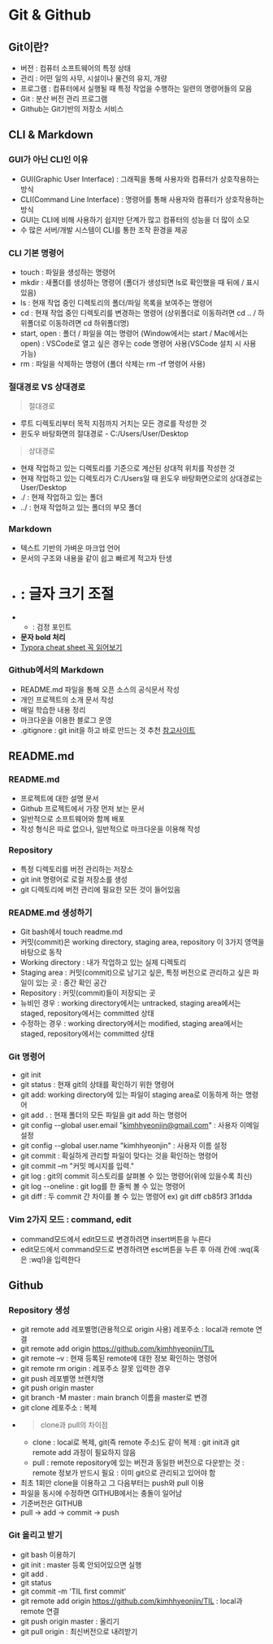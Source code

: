 # Git & Github
## Git이란?
- 버전 : 컴퓨터 소프트웨어의 특정 상태
- 관리 : 어떤 일의 사무, 시설이나 물건의 유지, 개량
- 프로그램 : 컴퓨터에서 실행될 때 특정 작업을 수행하는 일련의 명령어들의 모음
- Git : 분산 버전 관리 프로그램
- Github는 Git기반의 저장소 서비스

## CLI & Markdown
### GUI가 아닌 CLI인 이유
- GUI(Graphic User Interface) : 그래픽을 통해 사용자와 컴퓨터가 상호작용하는 방식
- CLI(Command Line Interface) : 명령어를 통해 사용자와 컴퓨터가 상호작용하는 방식
- GUI는 CLI에 비해 사용하기 쉽지만 단계가 많고 컴퓨터의 성능을 더 많이 소모
- 수 많은 서버/개발 시스템이 CLI를 통한 조작 환경을 제공

### CLI 기본 명령어
- touch : 파일을 생성하는 명령어
- mkdir : 새폴더를 생성하는 명령어 (폴더가 생성되면 ls로 확인했을 때 뒤에 / 표시 있음)
- ls : 현재 작업 중인 디렉토리의 폴더/파일 목록을 보여주는 명령어
- cd : 현재 작업 중인 디렉토리를 변경하는 명령어 (상위폴더로 이동하려면 cd .. / 하위폴더로 이동하려면 cd 하위폴더명)
- start, open : 폴더 / 파일을 여는 명령어 (Window에서는 start / Mac에서는 open)
: VSCode로 열고 싶은 경우는 code 명령어 사용(VSCode 설치 시 사용 가능)
- rm : 파일을 삭제하는 명령어 (폴더 삭제는 rm -rf 명령어 사용)
  
### 절대경로 VS 상대경로
> 절대경로
- 루트 디렉토리부터 목적 지점까지 거치는 모든 경로를 작성한 것
- 윈도우 바탕화면의 절대경로 - C:/Users/User/Desktop
> 상대경로
- 현재 작업하고 있는 디렉토리를 기준으로 계산된 상대적 위치를 작성한 것
- 현재 작업하고 있는 디렉토리가 C:/Users일 때 윈도우 바탕화면으로의 상대경로는 User/Desktop
- ./ : 현재 작업하고 있는 폴더
- ../ : 현재 작업하고 있는 폴더의 부모 폴더

### Markdown
- 텍스트 기반의 가벼운 마크업 언어
- 문서의 구조와 내용을 같이 쉽고 빠르게 적고자 탄생
- # : 글자 크기 조절
- - : 검정 포인트
- **문자 bold 처리**
- [Typora cheat sheet 꼭 읽어보기](https://support.typora.io/Markdown-Reference/)

### Github에서의 Markdown
- README.md 파일을 통해 오픈 소스의 공식문서 작성
- 개인 프로젝트의 소개 문서 작성
- 매일 학습한 내용 정리
- 마크다운을 이용한 블로그 운영
- .gitignore : git init을 하고 바로 만드는 것 추천 [참고사이트](gitignore.io)

## README.md
### README.md
- 프로젝트에 대한 설명 문서
- Github 프로젝트에서 가장 먼저 보는 문서
- 일반적으로 소프트웨어와 함께 배포
- 작성 형식은 따로 없으나, 일반적으로 마크다운을 이용해 작성

### Repository
- 특정 디렉토리를 버전 관리하는 저장소
- git init 명령어로 로컬 저장소를 생성
- git 디렉토리에 버전 관리에 필요한 모든 것이 들어있음

### README.md 생성하기
- Git bash에서 touch readme.md
- 커밋(commit)은 working directory, staging area, repository 이 3가지 영역을 바탕으로 동작
- Working directory : 내가 작업하고 있는 실제 디렉토리
- Staging area : 커밋(commit)으로 남기고 싶은, 특정 버전으로 관리하고 싶은 파일이 있는 곳
               : 중간 확인 공간
- Repository : 커밋(commit)들이 저장되는 곳
- 뉴비인 경우 : working directory에서는 untracked, staging area에서는 staged, repository에서는 committed 상태
- 수정하는 경우 : working directory에서는 modified, staging area에서는 staged, repository에서는 committed 상태

### Git 명령어
- git init
- git status : 현재 git의 상태를 확인하기 위한 명령어
- git add: working directory에 있는 파일이 staging area로 이동하게 하는 명령어
- git add . : 현재 폴더의 모든 파일을 git add 하는 명령어
- git config --global user.email "kimhhyeonjin@gmail.com" : 사용자 이메일 설정
- git config --global user.name "kimhhyeonjin" : 사용자 이름 설정
- git commit : 확실하게 관리할 파일이 맞다는 것을 확인하는 명령어
- git commit –m "커밋 메시지를 입력."
- git log : git의 commit 히스토리를 살펴볼 수 있는 명령어(위에 있을수록 최신)
- git log --oneline : git log를 한 줄씩 볼 수 있는 명령어
- git diff : 두 commit 간 차이를 볼 수 있는 명령어 ex) git diff cb85f3 3f1dda

### Vim 2가지 모드 : command, edit
- command모드에서 edit모드로 변경하려면 insert버튼을 누른다
- edit모드에서 command모드로 변경하려면 esc버튼을 누른 후 아래 칸에 :wq(혹은 :wq!)을 입력한다

## Github
### Repository 생성
- git remote add 레포별명(관용적으로 origin 사용) 레포주소 : local과 remote 연결
- git remote add origin https://github.com/kimhhyeonjin/TIL
- git remote –v : 현재 등록된 remote에 대한 정보 확인하는 명령어
- git remote rm origin : 레포주소 잘못 입력한 경우
- git push 레포별명 브랜치명
- git push origin master
- git branch -M master : main branch 이름을 master로 변경
- git clone 레포주소 : 복제
- >clone과 pull의 차이점
  - clone
     : local로 복제, git(즉 remote 주소)도 같이 복제
      : git init과 git remote add 과정이 필요하지 않음
  - pull
     : remote repository에 있는 버전과 동일한 버전으로 다운받는 것
     : remote 정보가 반드시 필요
     : 이미 git으로 관리되고 있어야 함
- 최초 1회만 clone을 이용하고 그 다음부터는 push와 pull 이용
- 파일을 동시에 수정하면 GITHUB에서는 충돌이 일어남
- 기준버전은 GITHUB
- pull -> add -> commit -> push

### Git 올리고 받기
- git bash 이용하기
- git init : master 등록 안되어있으면 실행
- git add .
- git status
- git commit -m 'TIL first commit'
- git remote add origin https://github.com/kimhhyeonjin/TIL : local과 remote 연결
- git push origin master : 올리기
- git pull origin : 최신버전으로 내려받기